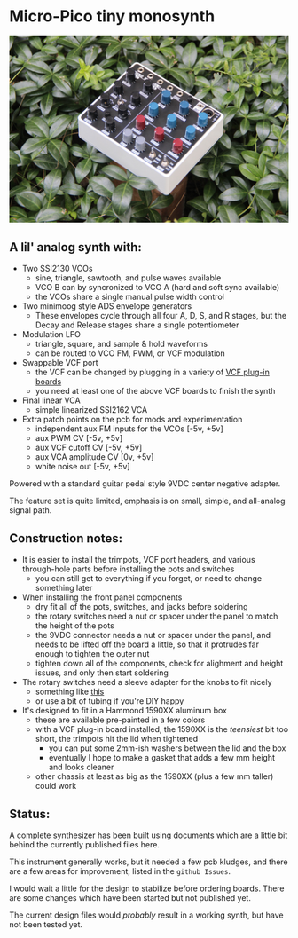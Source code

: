 # Micro-Pico tiny monosynth

![front angle](images/angle_1.JPG "finished synth")

## A lil' analog synth with:
- Two SSI2130 VCOs
    - sine, triangle, sawtooth, and pulse waves available
    - VCO B can by syncronized to VCO A (hard and soft sync available)
    - the VCOs share a single manual pulse width control
- Two minimoog style ADS envelope generators
    - These envelopes cycle through all four A, D, S, and R stages, but the Decay and Release stages share a single potentiometer
- Modulation LFO
    - triangle, square, and sample & hold waveforms
    - can be routed to VCO FM, PWM, or VCF modulation
- Swappable VCF port
    - the VCF can be changed by plugging in a variety of [VCF plug-in boards](https://github.com/JordanAceto/VCF_plug_in_boards)
    - you need at least one of the above VCF boards to finish the synth
- Final linear VCA
    - simple linearized SSI2162 VCA
- Extra patch points on the pcb for mods and experimentation
    - independent aux FM inputs for the VCOs [-5v, +5v]
    - aux PWM CV [-5v, +5v]
    - aux VCF cutoff CV [-5v, +5v]
    - aux VCA amplitude CV [0v, +5v]
    - white noise out [-5v, +5v]

Powered with a standard guitar pedal style 9VDC center negative adapter.

The feature set is quite limited, emphasis is on small, simple, and all-analog signal path.

## Construction notes:
- It is easier to install the trimpots, VCF port headers, and various through-hole parts before installing the pots and switches
    - you can still get to everything if you forget, or need to change something later
- When installing the front panel components
    - dry fit all of the pots, switches, and jacks before soldering
    - the rotary switches need a nut or spacer under the panel to match the height of the pots
    - the 9VDC connector needs a nut or spacer under the panel, and needs to be lifted off the board a little, so that it protrudes far enough to tighten the outer nut
    - tighten down all of the components, check for alighment and height issues, and only then start soldering
- The rotary switches need a sleeve adapter for the knobs to fit nicely
    - something like [this](https://www.amplifiedparts.com/products/potentiometer-adapter-sleeve-converts-6mm-or-18t-shaft-14)
    - or use a bit of tubing if you're DIY happy
- It's designed to fit in a Hammond 1590XX aluminum box
    - these are available pre-painted in a few colors
    - with a VCF plug-in board installed, the 1590XX is the *teensiest* bit too short, the trimpots hit the lid when tightened
        - you can put some 2mm-ish washers between the lid and the box
        - eventually I hope to make a gasket that adds a few mm height and looks cleaner
    - other chassis at least as big as the 1590XX (plus a few mm taller) could work

## Status:

A complete synthesizer has been built using documents which are a little bit behind the currently published files here.

This instrument generally works, but it needed a few pcb kludges, and there are a few areas for improvement, listed in the `github Issues`.

I would wait a little for the design to stabilize before ordering boards. There are some changes which have been started but not published yet.

The current design files would *probably* result in a working synth, but have not been tested yet.
